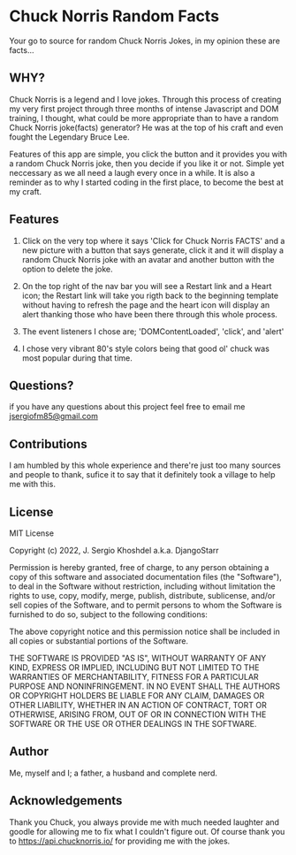 # Chuck Norris Random Facts

Your go to source for random Chuck Norris Jokes, in my opinion these are facts...


## WHY?

Chuck Norris is a legend and I love jokes. Through this process of creating my very first project through three months of intense Javascript and DOM training, I thought, what could be more appropriate than to have a random Chuck Norris joke(facts) generator? He was at the top of his craft and even fought the Legendary Bruce Lee. 

Features of this app are simple, you click the button and it provides you with a random Chuck Norris joke, then you decide if you like it or not. Simple yet neccessary as we all need a laugh every once in a while. It is also a reminder as to why I started coding in the first place, to become the best at my craft.

## Features

1. Click on the very top where it says 'Click for Chuck Norris FACTS' and a new picture with a button that says generate, click it and it will display a random Chuck Norris joke with an avatar and another button with the option to delete the joke. 

2. On the top right of the nav bar you will see a Restart link and a Heart icon; the Restart link will take you rigth back to the beginning template without having to refresh the page and the heart icon will display an alert thanking those who have been there through this whole process.

3. The event listeners I chose are; 'DOMContentLoaded', 'click', and 'alert'

4. I chose very vibrant 80's style colors being that good ol' chuck was most popular during that time.

## Questions?

if you have any questions about this project feel free to email me jsergiofm85@gmail.com

## Contributions

I am humbled by this whole experience and there're just too many sources and people to thank, sufice it to say that it definitely took a village to help me with this.

## License

MIT License

Copyright (c) 2022, J. Sergio Khoshdel a.k.a. DjangoStarr

Permission is hereby granted, free of charge, to any person obtaining a copy of this software and associated documentation files (the "Software"), to deal in the Software without restriction, including without limitation the rights to use, copy, modify, merge, publish, distribute, sublicense, and/or sell copies of the Software, and to permit persons to whom the Software is furnished to do so, subject to the following conditions:

The above copyright notice and this permission notice shall be included in all copies or substantial portions of the Software.

THE SOFTWARE IS PROVIDED "AS IS", WITHOUT WARRANTY OF ANY KIND, EXPRESS OR IMPLIED, INCLUDING BUT NOT LIMITED TO THE WARRANTIES OF MERCHANTABILITY, FITNESS FOR A PARTICULAR PURPOSE AND NONINFRINGEMENT. IN NO EVENT SHALL THE AUTHORS OR COPYRIGHT HOLDERS BE LIABLE FOR ANY CLAIM, DAMAGES OR OTHER LIABILITY, WHETHER IN AN ACTION OF CONTRACT, TORT OR OTHERWISE, ARISING FROM, OUT OF OR IN CONNECTION WITH THE SOFTWARE OR THE USE OR OTHER DEALINGS IN THE SOFTWARE.

## Author

Me, myself and I; a father, a husband and complete nerd.

## Acknowledgements

Thank you Chuck, you always provide me with much needed laughter and goodle for allowing me to fix what I couldn't figure out. Of course thank you to https://api.chucknorris.io/ for providing me with the jokes.